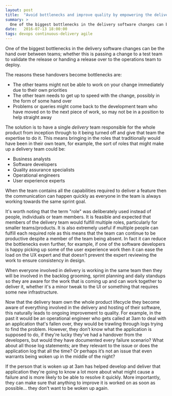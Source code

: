 ```yaml
---
layout: post
title:  "Avoid bottlenecks and improve quality by empowering the delivery team"
summary: >
  One of the biggest bottlenecks in the delivery software changes can be the hand over between teams; whether this is passing a change to a test team to validate the release or handing a release over to the operations team to deploy. What if we could remove those bottlenecks by empowering the delivery team?
date:   2016-07-13 18:00:00
tags: devops continuous-delivery agile
---
```

One of the biggest bottlenecks in the delivery software changes can be the hand over between teams; whether this is passing a change to a test team to validate the release or handing a release over to the operations team to deploy.

The reasons these handovers become bottlenecks are:

* The other teams might not be able to work on your change immediately due to their own priorities
* The other team needs to get up to speed with the change, possibly in the form of some hand over
* Problems or queries might come back to the development team who have moved on to the next piece of work, so may not be in a position to help straight away

The solution is to have a single _delivery_ team responsible for the whole product from inception through to it being turned off and give that team the expertise to do it. This means bringing in the roles that traditionally would have been in their own team, for example, the sort of roles that might make up a delivery team could be:

* Business analysts
* Software developers
* Quality assurance specialists
* Operational engineers
* User experience experts

When the team contains all the capabilities required to deliver a feature then the communication can happen quickly as everyone in the team is always working towards the same sprint goal.

It's worth noting that the term "role" was deliberately used instead of people, individuals or team members. It is feasible and expected that members of the delivery team would fulfill multiple roles, particularly for smaller teams/products. It is also extremely useful if multiple people can fulfill each required role as this means that the team can continue to be productive despite a member of the team being absent. In fact it can reduce the bottlenecks even further, for example, if one of the software developers is happy picking up some of the user experience work then it can ease the load on the UX expert and that doesn’t prevent the expert reviewing the work to ensure consistency in design.

When everyone involved in delivery is working in the same team then they will be involved in the backlog grooming, sprint planning and daily standups so they are aware for the work that is coming up and can work together to deliver it, whether it's a minor tweak to the UI or something that requires some new infrastructure.


Now that the delivery team own the whole product lifecycle they become aware of everything involved in the delivery and hosting of their software, this naturally leads to ongoing improvement to quality. For example, in the past it would be an operational engineer who gets called at 3am to deal with an application that's fallen over, they would be trawling through logs trying to find the problem. However, they don’t know what the application is supposed to do, if they're lucky they've had a handover from the developers, but would they have documented every failure scenario? What about all those log statements; are they relevant to the issue or does the application log that all the time? Or perhaps it’s not an issue that even warrants being woken up in the middle of the night?

If the person that is woken up at 3am has helped develop and deliver that application they're going to know a lot more about what might cause a failure and is more likely to be able to resolve it quickly. More importantly, they can make sure that anything to improve it is worked on as soon as possible... they don’t want to be woken up again.
